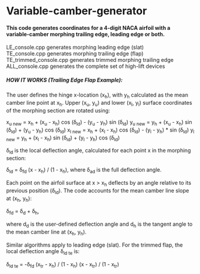 # Variable-camber-generator

#### This code generates coordinates for a 4-digit NACA airfoil with a variable-camber morphing trailing edge, leading edge or both.

LE_console.cpp generates morphing leading edge (slat)<br />
TE_console.cpp generates morphing trailing edge (flap)<br />
TE_trimmed_console.cpp generates trimmed morphing trailing edge<br />
ALL_console.cpp generates the complete set of high-lift devices<br />

##### HOW IT WORKS (Trailing Edge Flap Example):

The user defines the hinge x-location (x<sub>h</sub>), with y<sub>h</sub> calculated as the mean camber line point at x<sub>h</sub>. Upper (x<sub>u</sub>, y<sub>u</sub>) and lower (x<sub>l</sub>, y<sub>l</sub>) surface coordinates of the morphing section are rotated using:

x<sub>u new</sub> = x<sub>h</sub> + (x<sub>u</sub> - x<sub>h</sub>) cos (δ<sub>ld</sub>) - (y<sub>u</sub> - y<sub>h</sub>) sin (δ<sub>ld</sub>)
y<sub>u new</sub> = y<sub>h</sub> + (x<sub>u</sub> - x<sub>h</sub>) sin (δ<sub>ld</sub>) + (y<sub>u</sub> - y<sub>h</sub>) cos (δ<sub>ld</sub>)
x<sub>l new</sub> = x<sub>h</sub> + (x<sub>l</sub> - x<sub>h</sub>) cos (δ<sub>ld</sub>) - (y<sub>l</sub> - y<sub>h</sub>) * sin (δ<sub>ld</sub>)
y<sub>l new</sub> = y<sub>h</sub> + (x<sub>l</sub> - x<sub>h</sub>) sin (δ<sub>ld</sub>) + (y<sub>l</sub> - y<sub>h</sub>) cos (δ<sub>ld</sub>)

δ<sub>ld</sub> is the local deflection angle, calculated for each point x in the morphing section:

δ<sub>ld</sub> = δ<sub>fd</sub>  (x - x<sub>h</sub>) / (1 - x<sub>h</sub>), where δ<sub>аd</sub> is the full deflection angle.

Each point on the airfoil surface at x > x<sub>h</sub> deflects by an angle relative to its previous position (δ<sub>ld</sub>). The code accounts for the mean camber line slope at (x<sub>h</sub>, y<sub>h</sub>):

δ<sub>fd</sub> = δ<sub>d</sub> + δ<sub>h</sub>, 

where d<sub>d</sub> is the user-defined deflection angle and d<sub>h</sub> is the tangent angle to the mean camber line at (x<sub>h</sub>, y<sub>h</sub>).

Similar algorithms apply to leading edge (slat). For the trimmed flap, the local deflection angle δ<sub>ld te</sub> is:

δ<sub>ld te</sub> = -δ<sub>fd</sub>  (x<sub>tr</sub> - x<sub>h</sub>) / (1 - x<sub>h</sub>) (x - x<sub>tr</sub>) / (1 - x<sub>tr</sub>)
